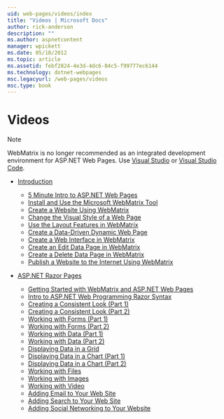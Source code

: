 ```yaml
---
uid: web-pages/videos/index
title: "Videos | Microsoft Docs"
author: rick-anderson
description: ""
ms.author: aspnetcontent
manager: wpickett
ms.date: 05/18/2012
ms.topic: article
ms.assetid: febf2824-4e3d-4dc6-84c5-f99777ec6144
ms.technology: dotnet-webpages
msc.legacyurl: /web-pages/videos
msc.type: book
---
```

Videos
====================

> [!NOTE] 
> WebMatrix is no longer recommended as an integrated development environment for ASP.NET Web Pages. Use [Visual Studio](xref:aspnet/web-pages/overview/getting-started/program-asp-net-web-pages-in-visual-studio) or [Visual Studio Code](https://code.visualstudio.com/).

- [Introduction](introduction/index.md)

    - [5 Minute Intro to ASP.NET Web Pages](introduction/5-minute-introduction-to-aspnet-web-pages.md)
    - [Install and Use the Microsoft WebMatrix Tool](introduction/install-and-use-the-microsoft-webmatrix-tool.md)
    - [Create a Website Using WebMatrix](introduction/create-a-website-using-webmatrix.md)
    - [Change the Visual Style of a Web Page](introduction/change-the-visual-style-of-a-web-page.md)
    - [Use the Layout Features in WebMatrix](introduction/use-the-layout-features-in-webmatrix.md)
    - [Create a Data-Driven Dynamic Web Page](introduction/create-a-data-driven-dynamic-web-page.md)
    - [Create a Web Interface in WebMatrix](introduction/create-a-web-interface-in-webmatrix.md)
    - [Create an Edit Data Page in WebMatrix](introduction/create-an-edit-data-page-in-webmatrix.md)
    - [Create a Delete Data Page in WebMatrix](introduction/create-a-delete-data-page-in-webmatrix.md)
    - [Publish a Website to the Internet Using WebMatrix](introduction/publish-a-website-to-the-internet-using-webmatrix.md)
- [ASP.NET Razor Pages](aspnet-razor-pages/index.md)

    - [Getting Started with WebMatrix and ASP.NET Web Pages](aspnet-razor-pages/getting-started-with-webmatrix-and-aspnet-web-pages.md)
    - [Intro to ASP.NET Web Programming Razor Syntax](aspnet-razor-pages/introduction-to-aspnet-web-programming-using-the-razor-syntax.md)
    - [Creating a Consistent Look (Part 1)](aspnet-razor-pages/creating-a-consistent-look-part-1.md)
    - [Creating a Consistent Look (Part 2)](aspnet-razor-pages/creating-a-consistent-look-part-2.md)
    - [Working with Forms (Part 1)](aspnet-razor-pages/working-with-forms-part-1.md)
    - [Working with Forms (Part 2)](aspnet-razor-pages/working-with-forms-part-2.md)
    - [Working with Data (Part 1)](aspnet-razor-pages/working-with-data-part-1.md)
    - [Working with Data (Part 2)](aspnet-razor-pages/working-with-data-part-2.md)
    - [Displaying Data in a Grid](aspnet-razor-pages/displaying-data-in-a-grid.md)
    - [Displaying Data in a Chart (Part 1)](aspnet-razor-pages/displaying-data-in-a-chart-part-1.md)
    - [Displaying Data in a Chart (Part 2)](aspnet-razor-pages/displaying-data-in-a-chart-part-2.md)
    - [Working with Files](aspnet-razor-pages/working-with-files.md)
    - [Working with Images](aspnet-razor-pages/working-with-images.md)
    - [Working with Video](aspnet-razor-pages/working-with-video.md)
    - [Adding Email to Your Web Site](aspnet-razor-pages/adding-email-to-your-web-site.md)
    - [Adding Search to Your Web Site](aspnet-razor-pages/adding-search-to-your-web-site.md)
    - [Adding Social Networking to Your Website](aspnet-razor-pages/adding-social-networking-to-your-website.md)
